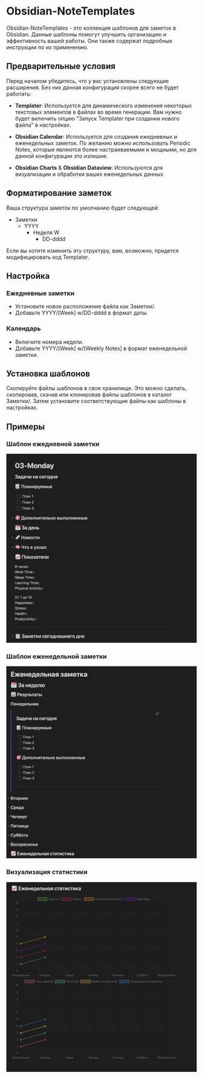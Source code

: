 # Obsidian-NoteTemplates

Obsidian-NoteTemplates - это коллекция шаблонов для заметок в Obsidian. Данные шаблоны помогут улучшить организацию и эффективность вашей работы. Они также содержат подробные инструкции по их применению.

## Предварительные условия

Перед началом убедитесь, что у вас установлены следующие расширения. Без них данная конфигурация скорее всего не будет работать:

- **Templater**: Используется для динамического изменения некоторых текстовых элементов в файлах во время генерации. Вам нужно будет включить опцию "Запуск Templater при создании нового файла" в настройках.

- **Obsidian Calendar**: Используется для создания ежедневных и еженедельных заметок. По желанию можно использовать Periodic Notes, которые являются более настраиваемыми и мощными, но для данной конфигурации это излишне.

- **Obsidian Charts** & **Obsidian Dataview**: Используются для визуализации и обработки ваших еженедельных данных.

## Форматирование заметок

Ваша структура заметок по умолчанию будет следующей:

- Заметки
    - YYYY
        - Неделя W
            - DD-dddd

Если вы хотите изменить эту структуру, вам, возможно, придется модифицировать код Templater.

## Настройка

### Ежедневные заметки

- Установите новое расположение файла как Заметки/.
- Добавьте YYYY/[Week] w/DD-dddd в формат даты.

### Календарь

- Включите номера недели.
- Добавьте YYYY/[Week] w/[Weekly Notes] в формат еженедельной заметки.

## Установка шаблонов

Скопируйте файлы шаблонов в свое хранилище. Это можно сделать, скопировав, скачав или клонировав файлы шаблонов в каталог Заметки/. Затем установите соответствующие файлы как шаблоны в настройках.

## Примеры

### Шаблон ежедневной заметки
![Image of Daily Note](images/Daily_Template.png)

### Шаблон еженедельной заметки
![Image of Weekly Note](images/Weekly_Template.png)

### Визуализация статистики
![Image of Statistics](images/Statistics.png)